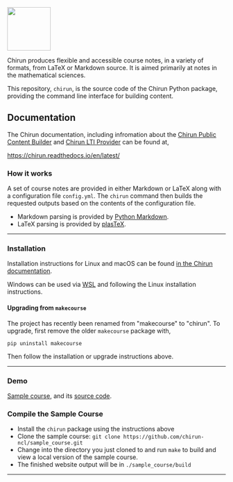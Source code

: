 <img src="https://mas-coursebuild.ncl.ac.uk/lti/images/chirun_logo_512.png" height="100">

Chirun produces flexible and accessible course notes, in a variety of formats, from LaTeX or Markdown source. It is aimed primarily at notes in the mathematical sciences.

This repository, `chirun`, is the source code of the Chirun Python package, providing the command line interface for building content.


## Documentation

The Chirun documentation, including infromation about the [Chirun Public Content Builder](https://mas-coursebuild.ncl.ac.uk/public/) and
[Chirun LTI Provider](https://github.com/chirun-ncl/chirun-lti/) can be found at,

https://chirun.readthedocs.io/en/latest/


### How it works
A set of course notes are provided in either Markdown or LaTeX along with a configuration file `config.yml`. The `chirun` command then builds the requested outputs based on the contents of the configuration file.

* Markdown parsing is provided by [Python Markdown](https://github.com/Python-Markdown/markdown).
* LaTeX parsing is provided by [plasTeX](https://github.com/plastex/plastex).

---

### Installation

Installation instructions for Linux and macOS can be found [in the Chirun documentation](https://chirun.readthedocs.io/en/latest/getting_started/cli/install.html#installation-instructions).

Windows can be used via [WSL](https://docs.microsoft.com/en-us/windows/wsl/install) and following the Linux installation instructions.

#### Upgrading from `makecourse`
The project has recently been renamed from "makecourse" to "chirun". To upgrade, first remove the older `makecourse` package with,

```
pip uninstall makecourse
```

Then follow the installation or upgrade instructions above.
 
---

### Demo

[Sample course](https://chirun-ncl.github.io/sample_course/), and its [source code](https://github.com/chirun-ncl/sample_course).

### Compile the Sample Course
 * Install the `chirun` package using the instructions above
 * Clone the sample course: `git clone https://github.com/chirun-ncl/sample_course.git`
 * Change into the directory you just cloned to and run `make` to build and view a local version of the sample course.
 * The finished website output will be in `./sample_course/build`

---
